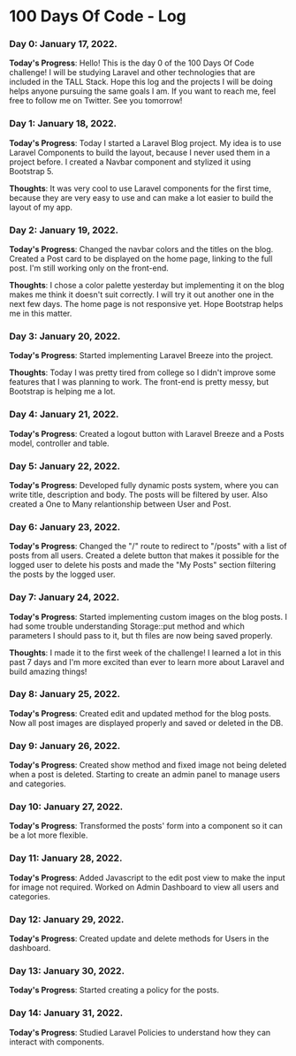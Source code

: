 # 100 Days Of Code - Log

### Day 0: January 17, 2022.

**Today's Progress**: Hello! This is the day 0 of the 100 Days Of Code challenge! I will be studying Laravel and other technologies that are included in the TALL Stack. Hope this log and the projects I will be doing helps anyone pursuing the same goals I am. If you want to reach me, feel free to follow me on Twitter. See you tomorrow!

### Day 1: January 18, 2022.

**Today's Progress**: Today I started a Laravel Blog project. My idea is to use Laravel Components to build the layout, because I never used them in a project before. I created a Navbar component and stylized it using Bootstrap 5.

**Thoughts**: It was very cool to use Laravel components for the first time, because they are very easy to use and can make a lot easier to build the layout of my app.

### Day 2: January 19, 2022.

**Today's Progress**: Changed the navbar colors and the <a> titles on the blog. Created a Post card to be displayed on the home page, linking to the full post. I'm still working only on the front-end.
  
**Thoughts**: I chose a color palette yesterday but implementing it on the blog makes me think it doesn't suit correctly. I will try it out another one in the next few days. The home page is not responsive yet. Hope Bootstrap helps me in this matter.

### Day 3: January 20, 2022.

**Today's Progress**: Started implementing Laravel Breeze into the project. 
  
**Thoughts**: Today I was pretty tired from college so I didn't improve some features that I was planning to work. The front-end is pretty messy, but Bootstrap is helping me a lot.
  
### Day 4: January 21, 2022.

**Today's Progress**: Created a logout button with Laravel Breeze and a Posts model, controller and table.
  
### Day 5: January 22, 2022.

**Today's Progress**: Developed fully dynamic posts system, where you can write title, description and body. The posts will be filtered by user. Also created a One to Many relantionship between User and Post.
  
### Day 6: January 23, 2022.

**Today's Progress**: Changed the "/" route to redirect to "/posts" with a list of posts from all users. Created a delete button that makes it possible for the logged user to delete his posts and made the "My Posts" section filtering the posts by the logged user.
  
### Day 7: January 24, 2022.

**Today's Progress**: Started implementing custom images on the blog posts. I had some trouble understanding Storage::put method and which parameters I should pass to it, but th files are now being saved properly.
  
**Thoughts**: I made it to the first week of the challenge! I learned a lot in this past 7 days and I'm more excited than ever to learn more about Laravel and build amazing things!
  
### Day 8: January 25, 2022.

**Today's Progress**: Created edit and updated method for the blog posts. Now all post images are displayed properly and saved or deleted in the DB.
  
### Day 9: January 26, 2022.

**Today's Progress**: Created show method and fixed image not being deleted when a post is deleted. Starting to create an admin panel to manage users and categories.

### Day 10: January 27, 2022.

**Today's Progress**: Transformed the posts' form into a component so it can be a lot more flexible.

### Day 11: January 28, 2022.

**Today's Progress**: Added Javascript to the edit post view to make the input for image not required. Worked on Admin Dashboard to view all users and categories.
  
### Day 12: January 29, 2022.

**Today's Progress**: Created update and delete methods for Users in the dashboard.
  
### Day 13: January 30, 2022.

**Today's Progress**: Started creating a policy for the posts.
  
### Day 14: January 31, 2022.

**Today's Progress**: Studied Laravel Policies to understand how they can interact with components.
  
  
  
  
  



